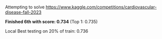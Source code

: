 Attempting to solve https://www.kaggle.com/competitions/cardiovascular-disease-fall-2023

**Finished 6th with score: 0.734** (Top 1: 0.735)

Local Best testing on 20% of train: 0.736